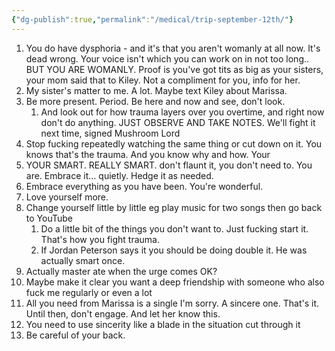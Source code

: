 ```yaml
---
{"dg-publish":true,"permalink":"/medical/trip-september-12th/"}
---
```





1. You do have dysphoria \- and it's that you aren't womanly at all now. It's dead wrong. Your voice isn't which you can work on in not too long.. BUT YOU ARE WOMANLY. Proof is you've got tits as big as your sisters, your mom said that to Kiley. Not a compliment for you, info for her.   
2. My sister's matter to me. A lot. Maybe text Kiley about Marissa.   
3. Be more present. Period. Be here and now and see, don't look.   
   1. And look out for how trauma layers over you overtime, and right now don't do anything. JUST OBSERVE AND TAKE NOTES. We'll fight it next time, signed Mushroom Lord  
4. Stop fucking repeatedly watching the same thing or cut down on it. You knows that's the trauma. And you know why and how. Your   
5. YOUR SMART. REALLY SMART. don't flaunt it, you don't need to. You are. Embrace it… quietly. Hedge it as needed.   
6. Embrace everything as you have been. You're wonderful.   
7. Love yourself more.   
8. Change yourself little by little eg play music for two songs then go back to YouTube   
   1. Do a little bit of the things you don't want to. Just fucking start it. That's how you fight trauma.   
   2. If Jordan Peterson says it you should be doing double it. He was actually smart once.   
9. Actually master ate when the urge comes OK?   
10. Maybe make it clear you want a deep friendship with someone who also fuck me regularly or even a lot  
11. All you need from Marissa is a single I'm sorry. A sincere one. That's it. Until then, don't engage. And let her know this.   
12. You  need to use sincerity like a blade in the situation  cut through it   
13. Be careful of your back. 

